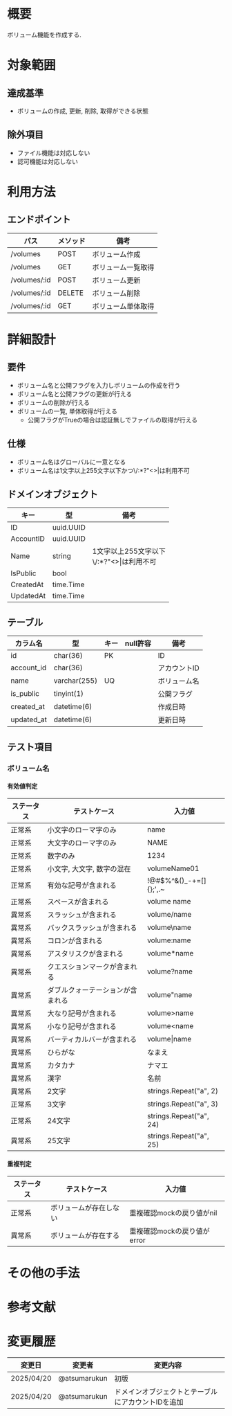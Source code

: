 # 概要

ボリューム機能を作成する.

# 対象範囲

## 達成基準

- ボリュームの作成, 更新, 削除, 取得ができる状態

## 除外項目

- ファイル機能は対応しない
- 認可機能は対応しない

# 利用方法

## エンドポイント

| パス | メソッド | 備考 |
| --- | --- | --- |
| /volumes | POST | ボリューム作成 |
| /volumes | GET | ボリューム一覧取得 |
| /volumes/:id | POST | ボリューム更新 |
| /volumes/:id | DELETE | ボリューム削除 |
| /volumes/:id | GET | ボリューム単体取得 |

# 詳細設計

## 要件

- ボリューム名と公開フラグを入力しボリュームの作成を行う
- ボリューム名と公開フラグの更新が行える
- ボリュームの削除が行える
- ボリュームの一覧, 単体取得が行える
  - 公開フラグがTrueの場合は認証無しでファイルの取得が行える

## 仕様

- ボリューム名はグローバルに一意となる
- ボリューム名は1文字以上255文字以下かつ\\/:*?"<>|は利用不可

## ドメインオブジェクト

| キー | 型 | 備考 |
| --- | --- | --- |
| ID | uuid.UUID | |
| AccountID | uuid.UUID | |
| Name | string | 1文字以上255文字以下<br />\\/:*?"<>\|は利用不可 |
| IsPublic | bool | |
| CreatedAt | time.Time | |
| UpdatedAt | time.Time | |

## テーブル

| カラム名 | 型 | キー | null許容 | 備考 |
| --- | --- | --- | --- | --- |
| id | char(36) | PK | | ID |
| account_id | char(36) | | | アカウントID |
| name | varchar(255) | UQ | | ボリューム名 |
| is_public | tinyint(1) | | | 公開フラグ |
| created_at | datetime(6) | | | 作成日時 |
| updated_at | datetime(6) | | | 更新日時 |

## テスト項目

### ボリューム名

#### 有効値判定

| ステータス | テストケース | 入力値 |
| --- | --- | --- |
| 正常系 | 小文字のローマ字のみ | name |
| 正常系 | 大文字のローマ字のみ | NAME |
| 正常系 | 数字のみ | 1234 |
| 正常系 | 小文字, 大文字, 数字の混在 | volumeName01 |
| 正常系 | 有効な記号が含まれる | !@#$%^&()_-+=[]{};',.~ |
| 正常系 | スペースが含まれる | volume name |
| 異常系 | スラッシュが含まれる | volume/name |
| 異常系 | バックスラッシュが含まれる | volume\name |
| 異常系 | コロンが含まれる | volume:name |
| 異常系 | アスタリスクが含まれる | volume*name |
| 異常系 | クエスションマークが含まれる | volume?name |
| 異常系 | ダブルクォーテーションが含まれる | volume"name |
| 異常系 | 大なり記号が含まれる | volume>name |
| 異常系 | 小なり記号が含まれる | volume<name |
| 異常系 | バーティカルバーが含まれる | volume\|name |
| 異常系 | ひらがな | なまえ |
| 異常系 | カタカナ | ナマエ |
| 異常系 | 漢字 | 名前 |
| 異常系 | 2文字 | strings.Repeat("a", 2) |
| 正常系 | 3文字 | strings.Repeat("a", 3) |
| 正常系 | 24文字 | strings.Repeat("a", 24) |
| 異常系 | 25文字 | strings.Repeat("a", 25) |

#### 重複判定

| ステータス | テストケース | 入力値 |
| --- | --- | --- |
| 正常系 | ボリュームが存在しない | 重複確認mockの戻り値がnil |
| 異常系 | ボリュームが存在する | 重複確認mockの戻り値がerror |

# その他の手法

# 参考文献

# 変更履歴

| 変更日 | 変更者 | 変更内容 |
| --- | --- | --- |
| 2025/04/20 | @atsumarukun | 初版 |
| 2025/04/20 | @atsumarukun | ドメインオブジェクトとテーブルにアカウントIDを追加 |
